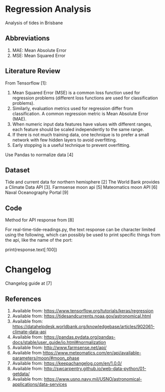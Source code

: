 # Regression Analysis 
Analysis of tides in Brisbane

## Abbreviations
1. MAE: Mean Absolute Error
2. MSE: Mean Squared Error

## Literature Review
From Tensorflow [1]:
1. Mean Squared Error (MSE) is a common loss function used for regression problems (different loss functions are used for classification problems).
2. Similarly, evaluation metrics used for regression differ from classification. A common regression metric is Mean Absolute Error (MAE).
3. When numeric input data features have values with different ranges, each feature should be scaled independently to the same range.
4. If there is not much training data, one technique is to prefer a small network with few hidden layers to avoid overfitting.
5. Early stopping is a useful technique to prevent overfitting.

Use Pandas to normalize data [4]

## Dataset
Tide and current data for northern hemisphere [2]
The World Bank provides a Climate Data API [3].
Farmsense moon api [5]
Mateomatics moon API [6]
Naval Oceanography Portal [9]

## Code
Method for API response from [8]

For real-time-tide-readings.py, the text response can be character limited using the following, which can possibly be used to print specific things from the api, like the name of the port:

print(response.text[:100])


# Changelog
Changelog guide at [7]

## References
1. Available from: https://www.tensorflow.org/tutorials/keras/regression
2. Available from: https://tidesandcurrents.noaa.gov/astronomical.html
3. Available from: https://datahelpdesk.worldbank.org/knowledgebase/articles/902061-climate-data-api
4. Available from: https://pandas.pydata.org/pandas-docs/stable/user_guide/io.html#normalization
5. Available from: http://www.farmsense.net/api/
6. Available from https://www.meteomatics.com/en/api/available-parameters/moon/#moon_phase
7. Available from: https://keepachangelog.com/en/1.0.0/
8. Available from: http://swcarpentry.github.io/web-data-python/01-getdata/
9. Available from: https://www.usno.navy.mil/USNO/astronomical-applications/data-services
